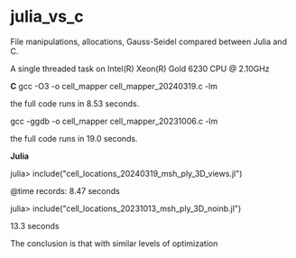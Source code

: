 # julia_vs_c
File manipulations, allocations, Gauss-Seidel compared between Julia and C.

A single threaded task on Intel(R) Xeon(R) Gold 6230 CPU @ 2.10GHz

**C**
gcc -O3 -o cell_mapper cell_mapper_20240319.c -lm

the full code runs in 8.53 seconds.

gcc -ggdb -o cell_mapper cell_mapper_20231006.c -lm

the full code runs in 19.0 seconds.


**Julia**

julia> include("cell_locations_20240319_msh_ply_3D_views.jl")

@time records: 8.47 seconds

julia> include("cell_locations_20231013_msh_ply_3D_noinb.jl")

13.3 seconds

The conclusion is that with similar levels of optimization

